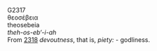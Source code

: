 <body>
  <p>G2317<br>  θεοσέβεια  <br> theosebeia  <br><i>theh-os-eb‘-i-ah </i><br>From <a href="g2318.htm">2318</a>  <i>devoutness</i>, that is, <i>piety:</i> - godliness.<br></p>
 </body>